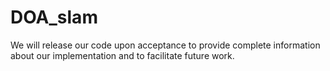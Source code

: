 # DOA_slam
We will release our code upon acceptance to provide complete information about our implementation and to facilitate future work.
